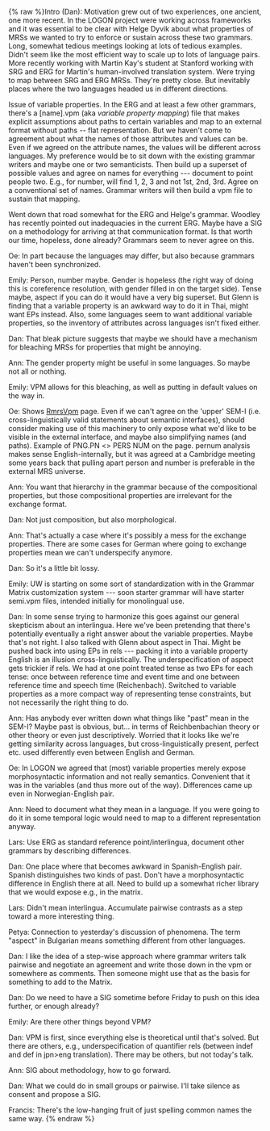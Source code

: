 {% raw %}Intro (Dan): Motivation grew out of two experiences, one ancient, one
more recent. In the LOGON project were working across frameworks and it
was essential to be clear with Helge Dyvik about what properties of MRSs
we wanted to try to enforce or sustain across these two grammars. Long,
somewhat tedious meetings looking at lots of tedious examples. Didn't
seem like the most efficient way to scale up to lots of language pairs.
More recently working with Martin Kay's student at Stanford working with
SRG and ERG for Martin's human-involved translation system. Were trying
to map between SRG and ERG MRSs. They're pretty close. But inevitably
places where the two languages headed us in different directions.

Issue of variable properties. In the ERG and at least a few other
grammars, there's a \[name\].vpm (aka *variable property mapping*) file
that makes explicit assumptions about paths to certain variables and map
to an external format without paths -- flat representation. But we
haven't come to agreement about what the names of those attributes and
values can be. Even if we agreed on the attribute names, the values will
be different across languages. My preference would be to sit down with
the existing grammar writers and maybe one or two semanticists. Then
build up a superset of possible values and agree on names for everything
--- document to point people two. E.g., for number, will find 1, 2, 3
and not 1st, 2nd, 3rd. Agree on a conventional set of names. Grammar
writers will then build a vpm file to sustain that mapping.

Went down that road somewhat for the ERG and Helge's grammar. Woodley
has recently pointed out inadequacies in the current ERG. Maybe have a
SIG on a methodology for arriving at that communication format. Is that
worth our time, hopeless, done already? Grammars seem to never agree on
this.

Oe: In part because the languages may differ, but also because grammars
haven't been synchronized.

Emily: Person, number maybe. Gender is hopeless (the right way of doing
this is coreference resolution, with gender filled in on the target
side). Tense maybe, aspect if you can do it would have a very big
superset. But Glenn is finding that a variable property is an awkward
way to do it in Thai, might want EPs instead. Also, some languages seem
to want additional variable properties, so the inventory of attributes
across languages isn't fixed either.

Dan: That bleak picture suggests that maybe we should have a mechanism
for bleaching MRSs for properties that might be annoying.

Ann: The gender property might be useful in some languages. So maybe not
all or nothing.

Emily: VPM allows for this bleaching, as well as putting in default
values on the way in.

Oe: Shows [RmrsVpm](https://blog.inductorsoftware.com/docsproto/tools/RmrsVpm) page. Even if we can't agree on the 'upper'
SEM-I (i.e. cross-linguistically valid statements about semantic
interfaces), should consider making use of this machinery to only expose
what we'd like to be visible in the external interface, and maybe also
simplifying names (and paths). Example of PNG.PN &lt;&gt; PERS NUM on
the page. pernum analysis makes sense English-internally, but it was
agreed at a Cambridge meeting some years back that pulling apart person
and number is preferable in the external MRS universe.

Ann: You want that hierarchy in the grammar because of the compositional
properties, but those compositional properties are irrelevant for the
exchange format.

Dan: Not just composition, but also morphological.

Ann: That's actually a case where it's possibly a mess for the exchange
properties. There are some cases for German where going to exchange
properties mean we can't underspecify anymore.

Dan: So it's a little bit lossy.

Emily: UW is starting on some sort of standardization with in the
Grammar Matrix customization system --- soon starter grammar will have
starter semi.vpm files, intended initially for monolingual use.

Dan: In some sense trying to harmonize this goes against our general
skepticism about an interlingua. Here we've been pretending that there's
potentially eventually a right answer about the variable properties.
Maybe that's not right. I also talked with Glenn about aspect in Thai.
Might be pushed back into using EPs in rels --- packing it into a
variable property English is an illusion cross-linguistically. The
underspecification of aspect gets trickier if rels. We had at one point
treated tense as two EPs for each tense: once between reference time and
event time and one between reference time and speech time (Reichenbach).
Switched to variable properties as a more compact way of representing
tense constraints, but not necessarily the right thing to do.

Ann: Has anybody ever written down what things like "past" mean in the
SEM-I? Maybe past is obvious, but... in terms of Reichbenbachian theory
or other theory or even just descriptively. Worried that it looks like
we're getting similarity across languages, but cross-linguistically
present, perfect etc. used differently even between English and German.

Oe: In LOGON we agreed that (most) variable properties merely expose
morphosyntactic information and not really semantics. Convenient that it
was in the variables (and thus more out of the way). Differences came up
even in Norwegian-English pair.

Ann: Need to document what they mean in a language. If you were going to
do it in some temporal logic would need to map to a different
representation anyway.

Lars: Use ERG as standard reference point/interlingua, document other
grammars by describing differences.

Dan: One place where that becomes awkward in Spanish-English pair.
Spanish distinguishes two kinds of past. Don't have a morphosyntactic
difference in English there at all. Need to build up a somewhat richer
library that we would expose e.g., in the matrix.

Lars: Didn't mean interlingua. Accumulate pairwise contrasts as a step
toward a more interesting thing.

Petya: Connection to yesterday's discussion of phenomena. The term
"aspect" in Bulgarian means something different from other languages.

Dan: I like the idea of a step-wise approach where grammar writers talk
pairwise and negotiate an agreement and write those down in the vpm or
somewhere as comments. Then someone might use that as the basis for
something to add to the Matrix.

Dan: Do we need to have a SIG sometime before Friday to push on this
idea further, or enough already?

Emily: Are there other things beyond VPM?

Dan: VPM is first, since everything else is theoretical until that's
solved. But there are others, e.g., underspecification of quantifier
rels (between indef and def in jpn&gt;eng translation). There may be
others, but not today's talk.

Ann: SIG about methodology, how to go forward.

Dan: What we could do in small groups or pairwise. I'll take silence as
consent and propose a SIG.

Francis: There's the low-hanging fruit of just spelling common names the
same way.
{% endraw %}